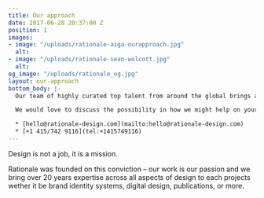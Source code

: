```yaml
---
title: Our approach
date: 2017-06-28 20:37:00 Z
position: 1
images:
- image: "/uploads/rationale-aiga-ourapproach.jpg"
  alt: 
- image: "/uploads/rationale-sean-wolcott.jpg"
  alt: 
og_image: "/uploads/rationale_og.jpg"
layout: our-approach
bottom_body: |-
  Our team of highly curated top talent from around the global brings a world class and international perspective. Sean Wolcott the founder of Rationale brings over 20 years experience lorem ipsum dolor ist amet lorem dolor amet.

  We would love to discuss the possibility in how we might help on your next project.

  * [hello@rationale-design.com](mailto:hello@rationale-design.com)
  * [+1 415/742 9116](tel:+1415749116)
---
```


Design is not a job, it is a mission.

Rationale was founded on this conviction – our work is our passion and we bring over 20 years expertise across all aspects of design to each projects wether it be brand identity systems, digital design, publications, or more.
